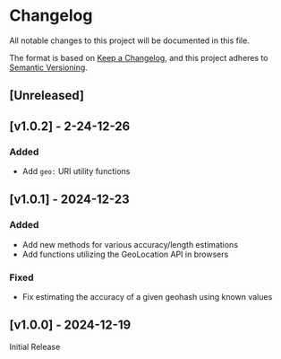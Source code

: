 <!-- markdownlint-disable -->
# Changelog
All notable changes to this project will be documented in this file.

The format is based on [Keep a Changelog](https://keepachangelog.com/en/1.0.0/),
and this project adheres to [Semantic Versioning](https://semver.org/spec/v2.0.0.html).

## [Unreleased]

## [v1.0.2] - 2-24-12-26

### Added
- Add `geo:` URI utility functions

## [v1.0.1] - 2024-12-23

### Added
- Add new methods for various accuracy/length estimations
- Add functions utilizing the GeoLocation API in browsers

### Fixed
- Fix estimating the accuracy of a given geohash using known values

## [v1.0.0] - 2024-12-19

Initial Release
